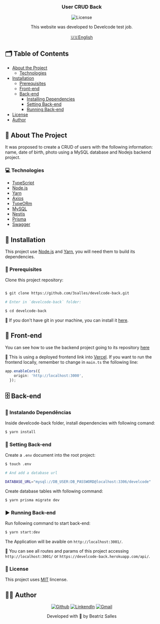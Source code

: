 <p align="center">
  <h3 align="center">User CRUD Back</h3>

<p align="center">
  <img src="https://img.shields.io/static/v1?label=Lincense&message=MIT&color=0000ff " alt="License" />
</p>

<p align="center">
    This website was developed to Develcode test job.
    <br />
    <br />
    <a href="README.md">🇺🇸English</a>
  </p>
</p>

<!-- TABLE OF CONTENTS -->
## 🗂 Table of Contents

* [About the Project](#book-about-the-project)
  * [Technologies](#computer-technologies)
* [Installation](#bricks-installation)
  * [Prerequisites](#construction-prerequisites)
  * [Front-end](#lipstick-front-end)
  * [Back-end](#file_cabinet-back-end)
    * [Installing Dependencies](#construction-installing-dependencies)
    * [Setting Back-end](#wrench-setting-back-end)
    * [Running Back-end](#arrow_forward-running-back-end)
* [License](#page_facing_up-license)
* [Author](#woman_technologist-author)

## :book: About The Project

It was proposed to create a CRUD of users with the following information: name, date of birth, photo using a MySQL database and Nodejs backend project.

### :computer: Technologies

* [TypeScript](https://www.typescriptlang.org)
* [Node.js](https://nodejs.org/en/)
* [Yarn](https://yarnpkg.com)
* [Axios](https://axios-http.com/docs/intro)
* [TypeORm](https://typeorm.io#/)
* [MySQL](https://www.mysql.com)
* [Nestjs](https://nestjs.com)
* [Prisma](https://www.prisma.io)
* [Swagger](https://swagger.io)

## :bricks: Installation

This project use [Node.js](https://nodejs.org/en/) and [Yarn](https://yarnpkg.com), you will need them to build its dependencies.

### :construction: Prerequisites

Clone this project repository:
```bash

$ git clone https://github.com/3salles/develcode-back.git

# Enter in `develcode-back` folder:

$ cd develcode-back
```

🚨 If you don't have git in your machine, you can install it [here](https://git-scm.com/downloads).

## :lipstick: Front-end

You can see how to use the backend project going to its repository [here](https://github.com/3salles/user-crud)

🚨 This is using a deployed frontend link into [Vercel](https://vercel.com). If you want to run the frontend locally, remember to change in `main.ts` the following line:

```ts
app.enableCors({
    origin: 'http://localhost:3000',
  });
```

## :file_cabinet: Back-end

### :construction: Instalando Dependências

Inside develcode-back folder, install dependencies with following comand:

```bash
$ yarn install
```

### :wrench: Setting Back-end

Create a `.env` document into the root project:

```bash
$ touch .env

# And add a database url

DATABASE_URL="mysql://DB_USER:DB_PASSWORD@localhost:3306/develcode"
```

Create database tables with following command:

```bash
$ yarn prisma migrate dev
```

### :arrow_forward: Running Back-end

Run following command to start back-end:

```bash
$ yarn start:dev
```

The Application will be avaible on `http://localhost:3001/`.

🚨 You can see all routes and params of this project accessing `http://localhost:3001/` or `https://develcode-back.herokuapp.com/api/`.

### :page_facing_up: License

This project uses [MIT](https://github.com/3salles/develcode-back/blob/main/LICENSE) lincense.

## :woman_technologist: Author
<p align="center">
  <a href="https://github.com/3salles"><img src="https://img.shields.io/badge/-Github-000?style=flat-square&logo=Github&logoColor=white&link=https://github.com/3salles" alt="Github" /></a>
  <a href="https://www.linkedin.com/in/beatriz-salles-b701a31a6/"><img src="https://img.shields.io/badge/-LinkedIn-blue?style=flat-square&logo=Linkedin&logoColor=white&link=https://www.linkedin.com/in/beatriz-salles-b701a31a6" alt="LinkendIn" /></a>
  <a href="mailto:beatrizsallesss@gmail.com"><img src="https://img.shields.io/badge/-Gmail-c14438?style=flat-square&logo=Gmail&logoColor=white&link=mailto:beatrizsallesss@gmail.com" alt="Gmail" /></a>
</p>

<p align="center">Developed with 💜 by Beatriz Salles</p>
